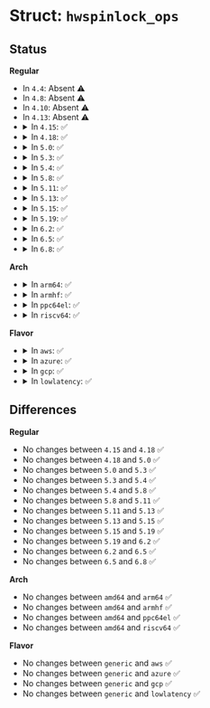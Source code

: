 # Struct: <code>hwspinlock_ops</code>

## Status
<b>Regular</b>
<ul>
<li>
In <code>4.4</code>: Absent ⚠️
</li>
<li>
In <code>4.8</code>: Absent ⚠️
</li>
<li>
In <code>4.10</code>: Absent ⚠️
</li>
<li>
In <code>4.13</code>: Absent ⚠️
</li>
<li>
<details>
<summary>In <code>4.15</code>: ✅</summary>

```c
struct hwspinlock_ops {
    int (*trylock)(struct hwspinlock *);
    void (*unlock)(struct hwspinlock *);
    void (*relax)(struct hwspinlock *);
};
```
</details>
</li>
<li>
<details>
<summary>In <code>4.18</code>: ✅</summary>

```c
struct hwspinlock_ops {
    int (*trylock)(struct hwspinlock *);
    void (*unlock)(struct hwspinlock *);
    void (*relax)(struct hwspinlock *);
};
```
</details>
</li>
<li>
<details>
<summary>In <code>5.0</code>: ✅</summary>

```c
struct hwspinlock_ops {
    int (*trylock)(struct hwspinlock *);
    void (*unlock)(struct hwspinlock *);
    void (*relax)(struct hwspinlock *);
};
```
</details>
</li>
<li>
<details>
<summary>In <code>5.3</code>: ✅</summary>

```c
struct hwspinlock_ops {
    int (*trylock)(struct hwspinlock *);
    void (*unlock)(struct hwspinlock *);
    void (*relax)(struct hwspinlock *);
};
```
</details>
</li>
<li>
<details>
<summary>In <code>5.4</code>: ✅</summary>

```c
struct hwspinlock_ops {
    int (*trylock)(struct hwspinlock *);
    void (*unlock)(struct hwspinlock *);
    void (*relax)(struct hwspinlock *);
};
```
</details>
</li>
<li>
<details>
<summary>In <code>5.8</code>: ✅</summary>

```c
struct hwspinlock_ops {
    int (*trylock)(struct hwspinlock *);
    void (*unlock)(struct hwspinlock *);
    void (*relax)(struct hwspinlock *);
};
```
</details>
</li>
<li>
<details>
<summary>In <code>5.11</code>: ✅</summary>

```c
struct hwspinlock_ops {
    int (*trylock)(struct hwspinlock *);
    void (*unlock)(struct hwspinlock *);
    void (*relax)(struct hwspinlock *);
};
```
</details>
</li>
<li>
<details>
<summary>In <code>5.13</code>: ✅</summary>

```c
struct hwspinlock_ops {
    int (*trylock)(struct hwspinlock *);
    void (*unlock)(struct hwspinlock *);
    void (*relax)(struct hwspinlock *);
};
```
</details>
</li>
<li>
<details>
<summary>In <code>5.15</code>: ✅</summary>

```c
struct hwspinlock_ops {
    int (*trylock)(struct hwspinlock *);
    void (*unlock)(struct hwspinlock *);
    void (*relax)(struct hwspinlock *);
};
```
</details>
</li>
<li>
<details>
<summary>In <code>5.19</code>: ✅</summary>

```c
struct hwspinlock_ops {
    int (*trylock)(struct hwspinlock *);
    void (*unlock)(struct hwspinlock *);
    void (*relax)(struct hwspinlock *);
};
```
</details>
</li>
<li>
<details>
<summary>In <code>6.2</code>: ✅</summary>

```c
struct hwspinlock_ops {
    int (*trylock)(struct hwspinlock *);
    void (*unlock)(struct hwspinlock *);
    void (*relax)(struct hwspinlock *);
};
```
</details>
</li>
<li>
<details>
<summary>In <code>6.5</code>: ✅</summary>

```c
struct hwspinlock_ops {
    int (*trylock)(struct hwspinlock *);
    void (*unlock)(struct hwspinlock *);
    void (*relax)(struct hwspinlock *);
};
```
</details>
</li>
<li>
<details>
<summary>In <code>6.8</code>: ✅</summary>

```c
struct hwspinlock_ops {
    int (*trylock)(struct hwspinlock *);
    void (*unlock)(struct hwspinlock *);
    void (*relax)(struct hwspinlock *);
};
```
</details>
</li>
</ul>
<b>Arch</b>
<ul>
<li>
<details>
<summary>In <code>arm64</code>: ✅</summary>

```c
struct hwspinlock_ops {
    int (*trylock)(struct hwspinlock *);
    void (*unlock)(struct hwspinlock *);
    void (*relax)(struct hwspinlock *);
};
```
</details>
</li>
<li>
<details>
<summary>In <code>armhf</code>: ✅</summary>

```c
struct hwspinlock_ops {
    int (*trylock)(struct hwspinlock *);
    void (*unlock)(struct hwspinlock *);
    void (*relax)(struct hwspinlock *);
};
```
</details>
</li>
<li>
<details>
<summary>In <code>ppc64el</code>: ✅</summary>

```c
struct hwspinlock_ops {
    int (*trylock)(struct hwspinlock *);
    void (*unlock)(struct hwspinlock *);
    void (*relax)(struct hwspinlock *);
};
```
</details>
</li>
<li>
<details>
<summary>In <code>riscv64</code>: ✅</summary>

```c
struct hwspinlock_ops {
    int (*trylock)(struct hwspinlock *);
    void (*unlock)(struct hwspinlock *);
    void (*relax)(struct hwspinlock *);
};
```
</details>
</li>
</ul>
<b>Flavor</b>
<ul>
<li>
<details>
<summary>In <code>aws</code>: ✅</summary>

```c
struct hwspinlock_ops {
    int (*trylock)(struct hwspinlock *);
    void (*unlock)(struct hwspinlock *);
    void (*relax)(struct hwspinlock *);
};
```
</details>
</li>
<li>
<details>
<summary>In <code>azure</code>: ✅</summary>

```c
struct hwspinlock_ops {
    int (*trylock)(struct hwspinlock *);
    void (*unlock)(struct hwspinlock *);
    void (*relax)(struct hwspinlock *);
};
```
</details>
</li>
<li>
<details>
<summary>In <code>gcp</code>: ✅</summary>

```c
struct hwspinlock_ops {
    int (*trylock)(struct hwspinlock *);
    void (*unlock)(struct hwspinlock *);
    void (*relax)(struct hwspinlock *);
};
```
</details>
</li>
<li>
<details>
<summary>In <code>lowlatency</code>: ✅</summary>

```c
struct hwspinlock_ops {
    int (*trylock)(struct hwspinlock *);
    void (*unlock)(struct hwspinlock *);
    void (*relax)(struct hwspinlock *);
};
```
</details>
</li>
</ul>

## Differences
<b>Regular</b>
<ul>
<li>
No changes between <code>4.15</code> and <code>4.18</code> ✅
</li>
<li>
No changes between <code>4.18</code> and <code>5.0</code> ✅
</li>
<li>
No changes between <code>5.0</code> and <code>5.3</code> ✅
</li>
<li>
No changes between <code>5.3</code> and <code>5.4</code> ✅
</li>
<li>
No changes between <code>5.4</code> and <code>5.8</code> ✅
</li>
<li>
No changes between <code>5.8</code> and <code>5.11</code> ✅
</li>
<li>
No changes between <code>5.11</code> and <code>5.13</code> ✅
</li>
<li>
No changes between <code>5.13</code> and <code>5.15</code> ✅
</li>
<li>
No changes between <code>5.15</code> and <code>5.19</code> ✅
</li>
<li>
No changes between <code>5.19</code> and <code>6.2</code> ✅
</li>
<li>
No changes between <code>6.2</code> and <code>6.5</code> ✅
</li>
<li>
No changes between <code>6.5</code> and <code>6.8</code> ✅
</li>
</ul>
<b>Arch</b>
<ul>
<li>
No changes between <code>amd64</code> and <code>arm64</code> ✅
</li>
<li>
No changes between <code>amd64</code> and <code>armhf</code> ✅
</li>
<li>
No changes between <code>amd64</code> and <code>ppc64el</code> ✅
</li>
<li>
No changes between <code>amd64</code> and <code>riscv64</code> ✅
</li>
</ul>
<b>Flavor</b>
<ul>
<li>
No changes between <code>generic</code> and <code>aws</code> ✅
</li>
<li>
No changes between <code>generic</code> and <code>azure</code> ✅
</li>
<li>
No changes between <code>generic</code> and <code>gcp</code> ✅
</li>
<li>
No changes between <code>generic</code> and <code>lowlatency</code> ✅
</li>
</ul>
